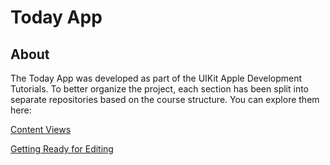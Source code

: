 # Today App

## About

The Today App was developed as part of the UIKit Apple Development Tutorials. To better organize the project, each section has been split into separate repositories based on the course structure. You can explore them here:

[Content Views](https://github.com/ricardonovelot/Today-UsingContentViews)

[Getting Ready for Editing](https://github.com/ricardonovelot/Today-Getting-ready-for-editing)
